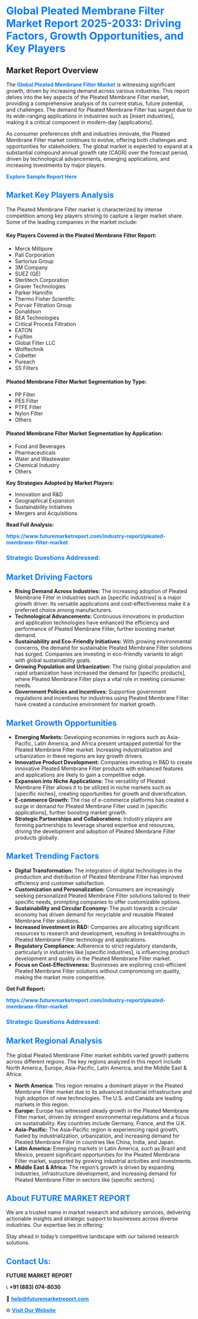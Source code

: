 <h1 style="color: #007BFF;">Global Pleated Membrane Filter Market Report 2025-2033: Driving Factors, Growth Opportunities, and Key Players</h1>

<section id="overview">
<h2>Market Report Overview</h2>
<p>The <a href="https://www.futuremarketreport.com/industry-report/pleated-membrane-filter-market" style="color: #007BFF; text-decoration: none;"><strong>Global Pleated Membrane Filter Market</strong></a> is witnessing significant growth, driven by increasing demand across various industries. This report delves into the key aspects of the Pleated Membrane Filter market, providing a comprehensive analysis of its current status, future potential, and challenges. The demand for Pleated Membrane Filter has surged due to its wide-ranging applications in industries such as [insert industries], making it a critical component in modern-day [applications].</p>
<p>As consumer preferences shift and industries innovate, the Pleated Membrane Filter market continues to evolve, offering both challenges and opportunities for stakeholders. The global market is expected to expand at a substantial compound annual growth rate (CAGR) over the forecast period, driven by technological advancements, emerging applications, and increasing investments by major players.</p>
</section>

<section id="overview">
<p><a href="https://www.futuremarketreport.com/request-sample/reportId=26610" style="color: #007BFF; text-decoration: none;"><strong>Explore Sample Report Here</strong></a></p>
</section>

<section id="key-players">
<h2 style="color: #007BFF;">Market Key Players Analysis</h2>
<p>The Pleated Membrane Filter market is characterized by intense competition among key players striving to capture a larger market share. Some of the leading companies in the market include:</p>
<h4>Key Players Covered in the Pleated Membrane Filter Report:</h4>
<ul><li>Merck Millipore</li><li>Pall Corporation</li><li>Sartorius Group</li><li>3M Company</li><li>SUEZ (GE)</li><li>Sterlitech Corporation</li><li>Graver Technologies</li><li>Parker Hannifin</li><li>Thermo Fisher Scientific</li><li>Porvair Filtration Group</li><li>Donaldson</li><li>BEA Technologies</li><li>Critical Process Filtration</li><li>EATON</li><li>Fujifilm</li><li>Global Filter LLC</li><li>Wolftechnik</li><li>Cobetter</li><li>Pureach</li><li>SS Filters</li></ul>
<h4>Pleated Membrane Filter Market Segmentation by Type:</h4>
<ul><li>PP Filter</li><li>PES Filter</li><li>PTFE Filter</li><li>Nylon Filter</li><li>Others</li></ul>

<h4>Pleated Membrane Filter Market Segmentation by Application:</h4>
<ul><li>Food and Beverages</li><li>Pharmaceuticals</li><li>Water and Wastewater</li><li>Chemical Industry</li><li>Others</li></ul>
<p><strong>Key Strategies Adopted by Market Players:</strong></p>
<ul>
<li>Innovation and R&D</li>
<li>Geographical Expansion</li>
<li>Sustainability Initiatives</li>
<li>Mergers and Acquisitions</li>
</ul>
</section>

<section>
<p><strong>Read Full Analysis: </strong></p><a href="https://www.futuremarketreport.com/industry-report/pleated-membrane-filter-market" style="color: #007BFF; text-decoration: none;"><strong>https://www.futuremarketreport.com/industry-report/pleated-membrane-filter-market</strong></a>
<h3 style="color: #007BFF;">Strategic Questions Addressed:</h3>
</section>

<section id="driving-factors">
<h2 style="color: #007BFF;">Market Driving Factors</h2>
<ul>
<li><strong>Rising Demand Across Industries:</strong> The increasing adoption of Pleated Membrane Filter in industries such as [specific industries] is a major growth driver. Its versatile applications and cost-effectiveness make it a preferred choice among manufacturers.</li>
<li><strong>Technological Advancements:</strong> Continuous innovations in production and application technologies have enhanced the efficiency and performance of Pleated Membrane Filter, further boosting market demand.</li>
<li><strong>Sustainability and Eco-Friendly Initiatives:</strong> With growing environmental concerns, the demand for sustainable Pleated Membrane Filter solutions has surged. Companies are investing in eco-friendly variants to align with global sustainability goals.</li>
<li><strong>Growing Population and Urbanization:</strong> The rising global population and rapid urbanization have increased the demand for [specific products], where Pleated Membrane Filter plays a vital role in meeting consumer needs.</li>
<li><strong>Government Policies and Incentives:</strong> Supportive government regulations and incentives for industries using Pleated Membrane Filter have created a conducive environment for market growth.</li>
</ul>
</section>

<section id="growth-opportunities">
<h2 style="color: #007BFF;">Market Growth Opportunities</h2>
<ul>
<li><strong>Emerging Markets:</strong> Developing economies in regions such as Asia-Pacific, Latin America, and Africa present untapped potential for the Pleated Membrane Filter market. Increasing industrialization and urbanization in these regions are key growth drivers.</li>
<li><strong>Innovative Product Development:</strong> Companies investing in R&D to create innovative Pleated Membrane Filter products with enhanced features and applications are likely to gain a competitive edge.</li>
<li><strong>Expansion into Niche Applications:</strong> The versatility of Pleated Membrane Filter allows it to be utilized in niche markets such as [specific niches], creating opportunities for growth and diversification.</li>
<li><strong>E-commerce Growth:</strong> The rise of e-commerce platforms has created a surge in demand for Pleated Membrane Filter used in [specific applications], further boosting market growth.</li>
<li><strong>Strategic Partnerships and Collaborations:</strong> Industry players are forming partnerships to leverage shared expertise and resources, driving the development and adoption of Pleated Membrane Filter products globally.</li>
</ul>
</section>

<section id="trending-factors">
<h2 style="color: #007BFF;">Market Trending Factors</h2>
<ul>
<li><strong>Digital Transformation:</strong> The integration of digital technologies in the production and distribution of Pleated Membrane Filter has improved efficiency and customer satisfaction.</li>
<li><strong>Customization and Personalization:</strong> Consumers are increasingly seeking personalized Pleated Membrane Filter solutions tailored to their specific needs, prompting companies to offer customizable options.</li>
<li><strong>Sustainability and Circular Economy:</strong> The push towards a circular economy has driven demand for recyclable and reusable Pleated Membrane Filter solutions.</li>
<li><strong>Increased Investment in R&D:</strong> Companies are allocating significant resources to research and development, resulting in breakthroughs in Pleated Membrane Filter technology and applications.</li>
<li><strong>Regulatory Compliance:</strong> Adherence to strict regulatory standards, particularly in industries like [specific industries], is influencing product development and quality in the Pleated Membrane Filter market.</li>
<li><strong>Focus on Cost-Effectiveness:</strong> Businesses are exploring cost-efficient Pleated Membrane Filter solutions without compromising on quality, making the market more competitive.</li>
</ul>
</section>

<section>
<p><strong>Get Full Report: </strong></p><a href="https://www.futuremarketreport.com/industry-report/pleated-membrane-filter-market" style="color: #007BFF; text-decoration: none;"><strong>https://www.futuremarketreport.com/industry-report/pleated-membrane-filter-market</strong></a>
<h3 style="color: #007BFF;">Strategic Questions Addressed:</h3>
</section>


<section id="regional-analysis">
<h2 style="color: #007BFF;">Market Regional Analysis</h2>
<p>The global Pleated Membrane Filter market exhibits varied growth patterns across different regions. The key regions analyzed in this report include North America, Europe, Asia-Pacific, Latin America, and the Middle East & Africa:</p>
<ul>
<li><strong>North America:</strong> This region remains a dominant player in the Pleated Membrane Filter market due to its advanced industrial infrastructure and high adoption of new technologies. The U.S. and Canada are leading markets in this region.</li>
<li><strong>Europe:</strong> Europe has witnessed steady growth in the Pleated Membrane Filter market, driven by stringent environmental regulations and a focus on sustainability. Key countries include Germany, France, and the U.K.</li>
<li><strong>Asia-Pacific:</strong> The Asia-Pacific region is experiencing rapid growth, fueled by industrialization, urbanization, and increasing demand for Pleated Membrane Filter in countries like China, India, and Japan.</li>
<li><strong>Latin America:</strong> Emerging markets in Latin America, such as Brazil and Mexico, present significant opportunities for the Pleated Membrane Filter market, supported by growing industrial activities and investments.</li>
<li><strong>Middle East & Africa:</strong> The region’s growth is driven by expanding industries, infrastructure development, and increasing demand for Pleated Membrane Filter in sectors like [specific sectors].</li>
</ul>
</section>

<footer>
<h2 style="color: #007BFF;">About FUTURE MARKET REPORT</h2>
<p>We are a trusted name in market research and advisory services, delivering actionable insights and strategic support to businesses across diverse industries. Our expertise lies in offering:</p>

<p>Stay ahead in today’s competitive landscape with our tailored research solutions.</p>

<h2 style="color: #007BFF;">Contact Us:</h2>
<p><strong>FUTURE MARKET REPORT</strong></p>
<p>📞 <strong>+91 (883) 074-8030</strong></p>
<p>📧 <strong><a href="mailto:help@futuremarketreport.com" style="color: #007BFF;">help@futuremarketreport.com</a></strong></p>
<p>🌐 <strong><a href="https://www.futuremarketreport.com/" style="color: #007BFF;">Visit Our Website</a></strong></p>
</footer>